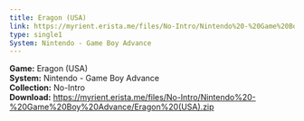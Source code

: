 ```yaml
---
title: Eragon (USA)
link: https://myrient.erista.me/files/No-Intro/Nintendo%20-%20Game%20Boy%20Advance/Eragon%20(USA).zip
type: single1
System: Nintendo - Game Boy Advance
---
```

<b>Game:</b> Eragon (USA)<br>
<b>System:</b> Nintendo - Game Boy Advance<br>
<b>Collection:</b> No-Intro<br>
<b>Download:</b> https://myrient.erista.me/files/No-Intro/Nintendo%20-%20Game%20Boy%20Advance/Eragon%20(USA).zip